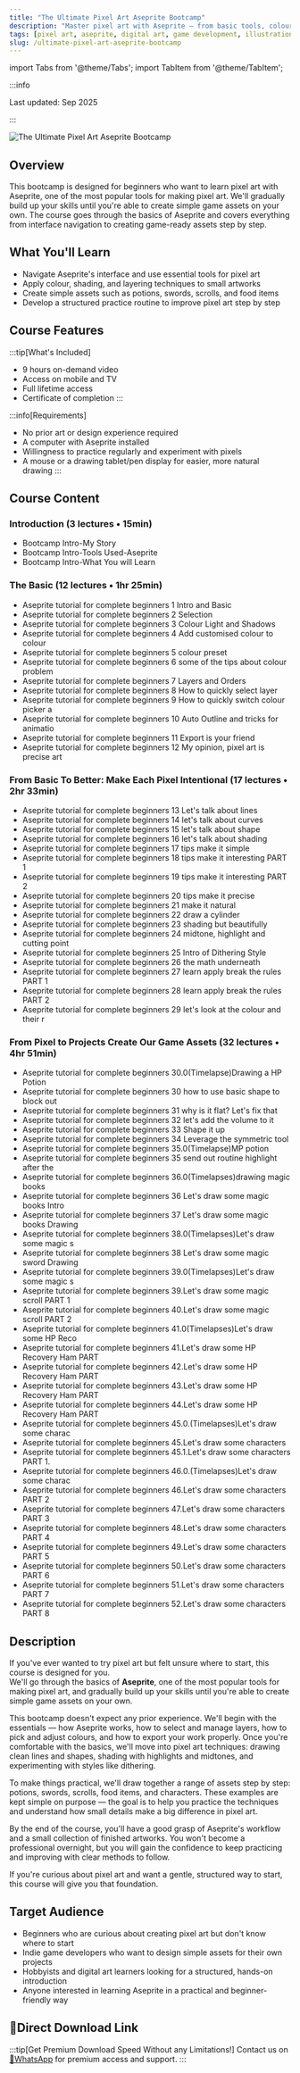 ```yaml
---
title: "The Ultimate Pixel Art Aseprite Bootcamp"
description: "Master pixel art with Aseprite — from basic tools, colour & shading to creating game-ready assets step by step"
tags: [pixel art, aseprite, digital art, game development, illustration]
slug: /ultimate-pixel-art-aseprite-bootcamp
---
```


import Tabs from '@theme/Tabs';
import TabItem from '@theme/TabItem';

:::info

Last updated: Sep 2025

:::

![The Ultimate Pixel Art Aseprite Bootcamp](https://img-c.udemycdn.com/course/240x135/6831991_cace_2.jpg)

## Overview

This bootcamp is designed for beginners who want to learn pixel art with Aseprite, one of the most popular tools for making pixel art. We'll gradually build up your skills until you're able to create simple game assets on your own. The course goes through the basics of Aseprite and covers everything from interface navigation to creating game-ready assets step by step.

## What You'll Learn

- Navigate Aseprite's interface and use essential tools for pixel art
- Apply colour, shading, and layering techniques to small artworks
- Create simple assets such as potions, swords, scrolls, and food items
- Develop a structured practice routine to improve pixel art step by step

## Course Features

:::tip[What's Included]
- 9 hours on-demand video
- Access on mobile and TV
- Full lifetime access
- Certificate of completion
:::

:::info[Requirements]
- No prior art or design experience required
- A computer with Aseprite installed
- Willingness to practice regularly and experiment with pixels
- A mouse or a drawing tablet/pen display for easier, more natural drawing
:::

## Course Content

<Tabs>
<TabItem value="outline" label="Course Outline" default>

### Introduction (3 lectures • 15min)
- Bootcamp Intro-My Story
- Bootcamp Intro-Tools Used-Aseprite
- Bootcamp Intro-What You will Learn

### The Basic (12 lectures • 1hr 25min)
- Aseprite tutorial for complete beginners 1 Intro and Basic
- Aseprite tutorial for complete beginners 2 Selection
- Aseprite tutorial for complete beginners 3 Colour Light and Shadows
- Aseprite tutorial for complete beginners 4 Add customised colour to colour
- Aseprite tutorial for complete beginners 5 colour preset
- Aseprite tutorial for complete beginners 6 some of the tips about colour problem
- Aseprite tutorial for complete beginners 7 Layers and Orders
- Aseprite tutorial for complete beginners 8 How to quickly select layer
- Aseprite tutorial for complete beginners 9 How to quickly switch colour picker a
- Aseprite tutorial for complete beginners 10 Auto Outline and tricks for animatio
- Aseprite tutorial for complete beginners 11 Export is your friend
- Aseprite tutorial for complete beginners 12 My opinion, pixel art is precise art

### From Basic To Better: Make Each Pixel Intentional (17 lectures • 2hr 33min)
- Aseprite tutorial for complete beginners 13 Let's talk about lines
- Aseprite tutorial for complete beginners 14 let's talk about curves
- Aseprite tutorial for complete beginners 15 let's talk about shape
- Aseprite tutorial for complete beginners 16 let's talk about shading
- Aseprite tutorial for complete beginners 17 tips make it simple
- Aseprite tutorial for complete beginners 18 tips make it interesting PART 1
- Aseprite tutorial for complete beginners 19 tips make it interesting PART 2
- Aseprite tutorial for complete beginners 20 tips make it precise
- Aseprite tutorial for complete beginners 21 make it natural
- Aseprite tutorial for complete beginners 22 draw a cylinder
- Aseprite tutorial for complete beginners 23 shading but beautifully
- Aseprite tutorial for complete beginners 24 midtone, highlight and cutting point
- Aseprite tutorial for complete beginners 25 Intro of Dithering Style
- Aseprite tutorial for complete beginners 26 the math underneath
- Aseprite tutorial for complete beginners 27 learn apply break the rules PART 1
- Aseprite tutorial for complete beginners 28 learn apply break the rules PART 2
- Aseprite tutorial for complete beginners 29 let's look at the colour and their r

### From Pixel to Projects Create Our Game Assets (32 lectures • 4hr 51min)
- Aseprite tutorial for complete beginners 30.0(Timelapse)Drawing a HP Potion
- Aseprite tutorial for complete beginners 30 how to use basic shape to block out
- Aseprite tutorial for complete beginners 31 why is it flat? Let's fix that
- Aseprite tutorial for complete beginners 32 let's add the volume to it
- Aseprite tutorial for complete beginners 33 Shape it up
- Aseprite tutorial for complete beginners 34 Leverage the symmetric tool
- Aseprite tutorial for complete beginners 35.0(Timelapse)MP potion
- Aseprite tutorial for complete beginners 35 send out routine highlight after the
- Aseprite tutorial for complete beginners 36.0(Timelapses)drawing magic books
- Aseprite tutorial for complete beginners 36 Let's draw some magic books Intro
- Aseprite tutorial for complete beginners 37 Let's draw some magic books Drawing
- Aseprite tutorial for complete beginners 38.0(Timelapses)Let's draw some magic s
- Aseprite tutorial for complete beginners 38 Let's draw some magic sword Drawing
- Aseprite tutorial for complete beginners 39.0(Timelapses)Let's draw some magic s
- Aseprite tutorial for complete beginners 39.Let's draw some magic scroll PART 1
- Aseprite tutorial for complete beginners 40.Let's draw some magic scroll PART 2
- Aseprite tutorial for complete beginners 41.0(Timelapses)Let's draw some HP Reco
- Aseprite tutorial for complete beginners 41.Let's draw some HP Recovery Ham PART
- Aseprite tutorial for complete beginners 42.Let's draw some HP Recovery Ham PART
- Aseprite tutorial for complete beginners 43.Let's draw some HP Recovery Ham PART
- Aseprite tutorial for complete beginners 44.Let's draw some HP Recovery Ham PART
- Aseprite tutorial for complete beginners 45.0.(Timelapses)Let's draw some charac
- Aseprite tutorial for complete beginners 45.Let's draw some characters
- Aseprite tutorial for complete beginners 45.1.Let's draw some characters PART 1.
- Aseprite tutorial for complete beginners 46.0.(Timelapses)Let's draw some charac
- Aseprite tutorial for complete beginners 46.Let's draw some characters PART 2
- Aseprite tutorial for complete beginners 47.Let's draw some characters PART 3
- Aseprite tutorial for complete beginners 48.Let's draw some characters PART 4
- Aseprite tutorial for complete beginners 49.Let's draw some characters PART 5
- Aseprite tutorial for complete beginners 50.Let's draw some characters PART 6
- Aseprite tutorial for complete beginners 51.Let's draw some characters PART 7
- Aseprite tutorial for complete beginners 52.Let's draw some characters PART 8

</TabItem>
<TabItem value="description" label="Full Description">

## Description

If you've ever wanted to try pixel art but felt unsure where to start, this course is designed for you.  
We'll go through the basics of **Aseprite**, one of the most popular tools for making pixel art, and gradually build up your skills until you're able to create simple game assets on your own.

This bootcamp doesn't expect any prior experience. We'll begin with the essentials — how Aseprite works, how to select and manage layers, how to pick and adjust colours, and how to export your work properly. Once you're comfortable with the basics, we'll move into pixel art techniques: drawing clean lines and shapes, shading with highlights and midtones, and experimenting with styles like dithering.

To make things practical, we'll draw together a range of assets step by step: potions, swords, scrolls, food items, and characters. These examples are kept simple on purpose — the goal is to help you practice the techniques and understand how small details make a big difference in pixel art.

By the end of the course, you'll have a good grasp of Aseprite's workflow and a small collection of finished artworks. You won't become a professional overnight, but you will gain the confidence to keep practicing and improving with clear methods to follow.

If you're curious about pixel art and want a gentle, structured way to start, this course will give you that foundation.

</TabItem>
</Tabs>

## Target Audience

- Beginners who are curious about creating pixel art but don't know where to start
- Indie game developers who want to design simple assets for their own projects
- Hobbyists and digital art learners looking for a structured, hands-on introduction
- Anyone interested in learning Aseprite in a practical and beginner-friendly way

## 🚀Direct Download Link

:::tip[Get Premium Download Speed Without any Limitations!]
Contact us on [💬WhatsApp](https://wa.me/+8613237610083) for premium  access and support.
:::
